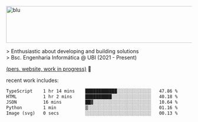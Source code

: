 
<img width="1415" height="100" alt="blu" src="https://github.com/rdsilva01/rdsilva01/assets/101207588/deb060e5-d035-4f09-b511-e3f50605b207">

\> Enthusiastic about developing and building solutions <br>
\> Bsc. Engenharia Informática @ UBI (2021 - Present)

<a href="https://rdsilva01.github.io/">(pers. website, work in progress)</a> 🏁

<!-- ![](https://komarev.com/ghpvc/?username=rdsilva01) -->

recent work includes:
<!--START_SECTION:waka-->

```txt
TypeScript    1 hr 14 mins    ████████████░░░░░░░░░░░░░   47.86 %
HTML          1 hr 2 mins     ██████████░░░░░░░░░░░░░░░   40.18 %
JSON          16 mins         ██▓░░░░░░░░░░░░░░░░░░░░░░   10.64 %
Python        1 min           ▒░░░░░░░░░░░░░░░░░░░░░░░░   01.16 %
Image (svg)   0 secs          ░░░░░░░░░░░░░░░░░░░░░░░░░   00.13 %
```

<!--END_SECTION:waka-->

